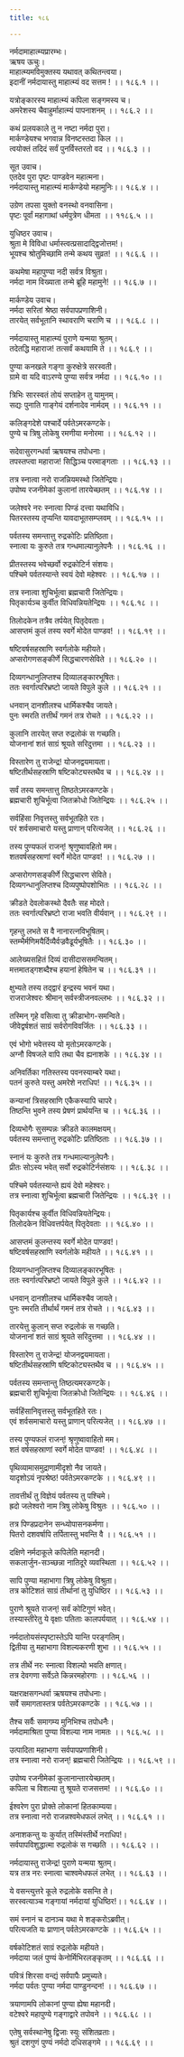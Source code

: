 ```yaml
---
title: १८६

---
```

नर्मदामाहात्म्यप्रारम्भः।  
ऋषय ऊचुः।  
माहात्म्यमविमुक्तस्य यथावत् कथितन्त्वया।  
इदानीं नर्मदायास्तु माहात्म्यं वद सत्तम ! ।। १८६.१ ।।  
  
यत्रोङ्कारस्य माहात्म्यं कपिला सङ्गमस्य च।  
अमरेशस्य चैवाहुर्माहात्म्यं पापनाशनम् ।। १८६.२ ।।  
  
कथं प्रलयकाले तु न नष्टा नर्मदा पुरा।  
मार्कण्डेयश्च भगवान्न विनष्टस्तदा किल ।।  
त्वयोक्तं तदिदं सर्वं पुनर्विस्तरतो वद ।। १८६.३ ।।  
  
सूत उवाच।  
एतदेव पुरा पृष्टः पाण्डवेन महात्मना।  
नर्मदायास्तु माहात्म्यं मार्कण्डेयो महामुनिः।। १८६.४ ।।  
  
उग्रेण तपसा युक्तो वनस्थो वनवासिना।  
पृष्टः पूर्वां महागाथां धर्मपुत्रेण धीमता ।। ११८६.५ ।।  
  
युधिष्ठर उवाच।  
श्रुता मे विविधा धर्मास्त्वत्प्रसादाद्द्विजोत्तम!।  
भूयश्च श्रोतुमिच्छामि तन्मे कथय सुव्रत! ।। १८६.६ ।।  
  
कथमेषा महापुण्या नदी सर्वत्र विश्रुता।  
नर्मदा नाम विख्याता तन्मे ब्रूहि महामुने! ।। १८६.७ ।।  
  
मार्कण्डेय उवाच।  
नर्मदा सरितां श्रेष्ठा सर्वपापप्रणाशिनी।  
तारयेत् सर्वभूतानि स्थावराणि चराणि च ।। १८६.८ ।।  
  
नर्मदायास्तु माहात्म्यं पुराणे यन्मया श्रुतम्।  
तदेतद्धि महाराज! तत्सर्वं कथयामि ते ।। १८६.९ ।।  
  
पुण्या कनखले गङ्गा कुरुक्षेत्रे सरस्वती।  
ग्रामे वा यदि वाऽरण्ये पुण्या सर्वत्र नर्मदा ।। १८६.१० ।।  
  
त्रिभिः सारस्वतं तोयं सप्ताहेन तु यामुनम्।  
सद्यः पुनाति गाङ्गेयं दर्शनादेव नार्मदम् ।। १८६.११ ।।  
  
कलिङ्गदेशे पश्चार्दे पर्वतेऽमरकण्टके।  
पुण्ये च त्रिषु लोकेषु रमणीया मनोरमा ।। १८६.१२ ।।  
  
सदेवासुरगन्धर्वा ऋषयश्च तपोधनाः।  
तपस्तप्त्वा महाराज! सिद्धिञ्च परमाङ्गताः ।। १८६.१३ ।।  
  
तत्र स्नात्वा नरो राजन्नियमस्थो जितेन्द्रियः।  
उपोष्य रजनीमेकां कुलानां तारयेच्छतम् ।। १८६.१४ ।।  
  
जलेश्वरे नरः स्नात्वा पिण्डं दत्त्वा यथाविधि।  
पितरस्तस्य तृप्यन्ति यावदाभूतसम्प्लवम् ।। १८६.१५ ।।  
  
पर्वतस्य समन्तात्तु रुद्रकोटिः प्रतिष्ठिता।  
स्नात्वा यः कुरुते तत्र गन्धमाल्यानुलेपनैः ।। १८६.१६ ।।  
  
प्रीतस्तस्य भवेच्छर्वो रुद्रकोटिर्न संशयः।  
पश्चिमे पर्वतस्यान्ते स्वयं देवो महेश्वरः ।। १८६.१७ ।।  
  
तत्र स्नात्वा शुचिर्भूत्वा ब्रह्मचारी जितेन्द्रियः।  
पितृकार्यञ्च कुर्वीत विधिवन्नियतेन्द्रियः ।। १८६.१८ ।।  
  
तिलोदकेन तत्रैव तर्पयेत् पितृदेवताः।  
आसप्तमं कुलं तस्य स्वर्गे मोदेत पाण्डव! ।। १८६.१९ ।।  
  
षष्टिवर्षसहस्राणि स्वर्गलोके महीयते।  
अप्सरोगणसङ्कीर्णे सिद्धचारणसेविते ।। १८६.२० ।।  
  
दिव्यगन्धानुलिप्तश्च दिव्यालङ्कारभूषितः।  
ततः स्वर्गात्परिभ्रष्टो जायते विपुले कुले ।। १८६.२१ ।।  
  
धनवान् दानशीलश्च धार्मिकश्चैव जायते।  
पुनः स्मरति तत्तीर्थं गमनं तत्र रोचते ।। १८६.२२ ।।  
  
कुलानि तारयेत् सप्त रुद्रलोकं स गच्छति।  
योजनानां शतं साग्रं श्रूयते सरिदुत्तमा ।। १८६.२३ ।।  
  
विस्तारेण तु राजेन्द्र! योजनद्वयमायता।  
षष्टितीर्थसहस्राणि षष्टिकोट्यस्तथैव च ।। १८६.२४ ।।  
  
सर्वं तस्य समन्तात्तु तिष्ठतेऽमरकण्टके।  
ब्रह्मचारी शुचिर्भूत्वा जितक्रोधो जितेन्द्रियः ।। १८६.२५ ।।  
  
सर्वहिंसा निवृत्तस्तु सर्वभूतहिते रतः।  
परं शर्वसमाचारो यस्तु प्राणान् परित्यजेत् ।। १८६.२६ ।।  
  
तस्य पुण्यफलं राजन्! श्रृणुष्वावहितो मम।  
शतवर्षसहस्राणां स्वर्गे मोदेत पाण्डव! ।। १८६.२७ ।।  
  
अप्सरोगणसङ्कीर्णे सिद्धचारण सेविते।  
दिव्यगन्धानुलिप्तश्च दिव्यपुष्पोपशोभितः ।। १८६.२८ ।।  
  
क्रीडते देवलोकस्थो दैवतैः सह मोदते।  
ततः स्वर्गात्परिभ्रष्टो राजा भवति वीर्यवान् ।। १८६.२९ ।।  
  
गृहन्तु लभते स वै नानारत्नविभूषितम्।  
स्तम्भैर्मणिमयैर्दिव्यैर्वज्रवैढूर्यभूषितैः ।। १८६.३० ।।  
  
आलेख्यसहितं दिव्यं दासीदाससमन्वितम्।  
मत्तमातड्गशब्दैश्च हयानां हेषितेन च ।। १८६.३१ ।।  
  
क्षुभ्यते तस्य तद्द्वारं इन्द्रस्य भवनं यथा।  
राजराजेश्वरः श्रीमान् सर्वस्त्रीजनवल्लभः ।। १८६.३२ ।।  
  
तस्मिन् गृहे वसित्वा तु क्रीडाभोग-समन्विते।  
जीवेद्वर्षशतं साग्रं सर्वरोगविवर्जितः ।। १८६.३३ ।।  
  
एवं भोगो भवेत्तस्य यो मृतोऽमरकण्टके।  
अग्नौ विषजले वापि तथा चैव ह्यनाशके ।। १८६.३४ ।।  
  
अनिवर्तिका गतिस्तस्य पवनस्याम्बरे यथा।  
पतनं कुरुते यस्तु अमरेशे नराधिप! ।। १८६.३५ ।।  
  
कन्यानां त्रिसहस्राणि एकैकस्यापि चापरे।  
तिष्ठन्ति भुवने तस्य प्रेषणं प्रार्थयन्ति च ।। १८६.३६ ।।  
  
दिव्यभोगैः सुसम्पन्नः क्रीडते कालमक्षयम्।  
पर्वतस्य समन्तात्तु रुद्रकोटिः प्रतिष्ठिताः ।। १८६.३७ ।।  
  
स्नानं यः कुरुते तत्र गन्धमाल्यानुलेपनैः।  
प्रीतः सोऽस्य भवेत् सर्वो रुद्रकोटिर्नसंशयः ।। १८६.३८ ।।  
  
पश्चिमे पर्वतस्यान्ते ह्ययं देवो महेश्वरः।  
तत्र स्नात्वा शुचिर्भूत्वा ब्रह्मचारी जितेन्द्रियः ।। १८६.३९ ।।  
  
पितृकार्यश्च कुर्वीत विधिवन्नियतेन्द्रियः।  
तिलोदकेन विधिवत्तर्पयेत् पितृदेवताः ।। १८६.४० ।।  
  
आसप्तमं कुलन्तस्य स्वर्गे मोदेत पाण्डव!।  
षष्टिवर्षसहस्राणि स्वर्गलोके महीयते ।। १८६.४१ ।।  
  
दिव्यगन्धानुलिप्तश्च दिव्यालङ्कारभूषितः ।  
ततः स्वर्गात्परिभ्रष्टो जायते विपुले कुले ।। १८६.४२ ।।  
  
धनवान् दानशीलश्च धार्मिकश्चैव जायते।  
पुनः स्मरति तीर्थार्थं गमनं तत्र रोचते ।। १८६.४३ ।।  
  
तारयेत्तु कुलान् सप्त रुद्रलोकं स गच्छति।  
योजनानां शतं साग्रं श्रूयते सरिदुत्तमा ।। १८६.४४ ।।  
  
विस्तारेण तु राजेन्द्र! योजनद्वयमायता।  
षष्टितीर्थसहस्राणि षष्टिकोट्यस्तथैव च ।। १८६.४५ ।।  
  
पर्वतस्य समन्तान्तु तिष्ठत्यमरकण्टके।  
ब्रह्मचारी शुचिर्भूत्वा जितक्रोधो जितेन्द्रियः ।। १८६.४६ ।।  
  
सर्वहिंसानिवृत्तस्तु सर्वभूतहिते रतः।  
एवं शर्वसमाचारो यस्तु प्राणान् परित्यजेत् ।। १८६.४७ ।।  
  
तस्य पुण्यफलं राजन्! श्रृणुष्वावाहितो मम।  
शतं वर्षसहस्राणां स्वर्गे मोदेत पाण्डव! ।। १८६.४८ ।।  
  
पृथिव्यामासमुद्राणामीदृशो नैव जायते।  
यादृशोऽयं नृपश्रेष्ठ! पर्वतेऽमरकण्टके ।। १८६.४९ ।।  
  
तावत्तीर्थं तु विज्ञेयं पर्वतस्य तु पश्चिमे।  
ह्रदो जलेश्वरो नाम त्रिषु लोकेषु विश्रुतः ।। १८६.५० ।।  
  
तत्र पिण्डप्रदानेन सन्ध्योपासनकर्मणा।  
पितरो दशवर्षापि तर्पितास्तु भवन्ति वै ।। १८६.५१ ।।  
  
दक्षिणे नर्मदाकूले कपिलेति महानदी।  
सकलार्जुन-सञ्च्छन्ना नातिदूरे व्यवस्थिता ।। १८६.५२ ।।  
  
सापि पुण्या महाभागा त्रिषु लोकेषु विश्रुता।  
तत्र कोटिशतं साग्रं तीर्थानां तु युधिष्ठिर ।। १८६.५३ ।।  
  
पुराणे श्रूयते राजन्! सर्वं कोटिगुणं भवेत्।  
तस्यास्तीरेतु ये वृक्षाः पतिताः कालपर्ययात् ।। १८६.५४ ।।  
  
नर्मदातोयसंस्पृष्टास्तेऽपि यान्ति परङ्गतिम्।  
द्वितीया तु महाभागा विशल्यकरणी शुभा ।। १८६.५५ ।।  
  
तत्र तीर्थे नरः स्नात्वा विशल्यो भवति क्षणात्।  
तत्र देवगणा सर्वेऽते किन्नरमहोरगाः ।। १८६.५६ ।।  
  
यक्षराक्षसगन्धर्वा ऋषयश्च तपोधनाः।  
सर्वे समागतास्तत्र पर्वतेऽमरकण्टके ।। १८६.५७ ।।  
  
तैश्च सर्वैः समागम्य मुनिभिश्च तपोधनैः।  
नर्मदामाश्रिता पुण्या विशल्या नाम नामतः ।। १८६.५८ ।।  
  
उत्पादिता महाभागा सर्वपापप्रणाशिनी।  
तत्र स्नात्वा नरो राजन्! ब्रह्मचारी जितेन्द्रियः ।। १८६.५९ ।।  
  
उपोष्य रजनीमेकां कुलानान्तारयेच्छतम्।  
कपिला च विशल्या तु श्रूयते राजसत्तम! ।। १८६.६० ।।  
  
ईश्वरेण पुरा प्रोक्ते लोकानां हितकाम्यया।  
तत्र स्नात्वा नरो राजन्नश्वमेधफलं लभेत् ।। १८६.६१ ।।  
  
अनाशकन्तु यः कुर्यात् तस्मिंस्तीर्थे नराधिप!।  
सर्वपापविशुद्धात्मा रुद्रलोकं स गच्छति ।। १८६.६२ ।।  
  
नर्मदायास्तु राजेन्द्र! पुराणे यन्मया श्रुतम्।  
यत्र तत्र नरः स्नात्वा चाश्वमेधफलं लभेत् ।। १८६.६३ ।।  
  
ये वसन्त्युत्तरे कूले रुद्रलोके वसन्ति ते।  
सरस्वत्याञ्च गङ्गायां नर्मदायां युधिष्ठिर!।। १८६.६४ ।।  
  
समं स्नानं च दानञ्च यथा मे शङ्करोऽब्रवीत्।  
परित्यजति यः प्राणान् पर्वतेऽमरकण्टके ।। १८६.६५ ।।  
  
वर्षकोटिशतं साग्रं रुद्रलोके महीयते।  
नर्मदाया जलं पुण्यं केनोर्मिभिरलङ्कृतम् ।। १८६.६६ ।।  
  
पवित्रं शिरसा वन्द्यं सर्वपापैः प्रमुच्यते।  
नर्मदा पर्वतः पुण्या नर्मदा पाण्डुनन्दन! ।। १८६.६७ ।।  
  
त्रयाणामपि लोकानां पुण्या ह्येषा महानदी।  
वटेश्वरे महापुण्ये गङ्गाद्वारे तपोवने ।। १८६.६८ ।।  
  
एतेषु सर्वस्थानेषु द्विजाः स्युः संशितव्रताः।  
श्रुतं दशगुणं पुण्यं नर्मदो दधिसङ्गमे ।। १८६.६९ ।।